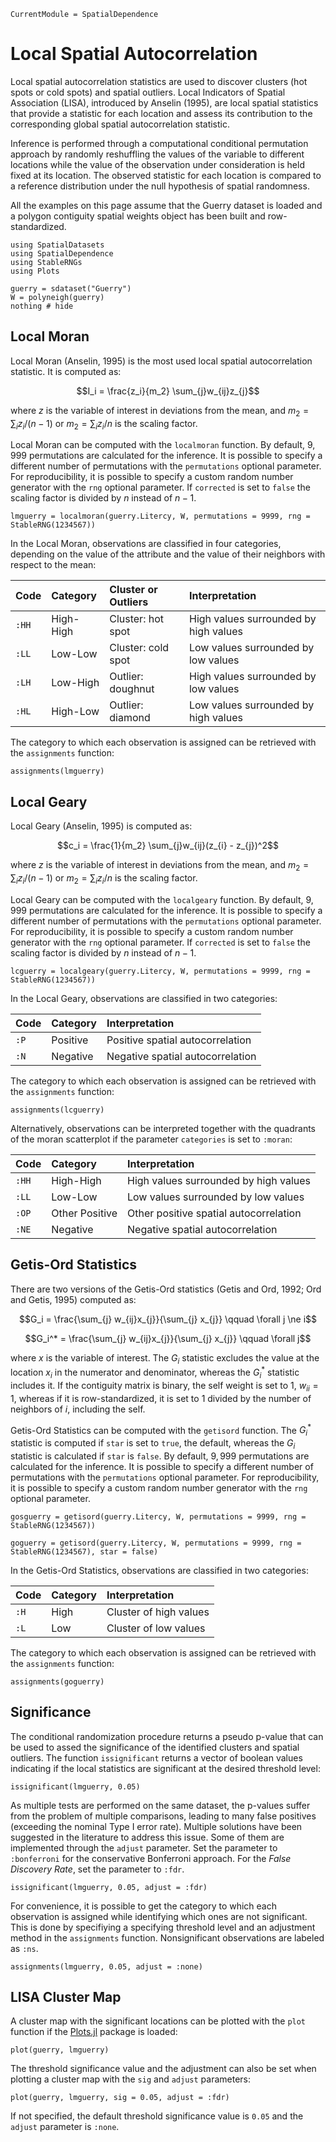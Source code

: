 ```@meta
CurrentModule = SpatialDependence
```

# Local Spatial Autocorrelation

Local spatial autocorrelation statistics are used to discover clusters (hot spots or cold spots) and spatial outliers. Local Indicators of Spatial Association (LISA), introduced by Anselin (1995), are local spatial statistics that provide a statistic for each location and assess its contribution to the corresponding global spatial autocorrelation statistic.

Inference is performed through a computational conditional permutation approach by randomly reshuffling the values of the variable to different locations while the value of the observation under consideration is held fixed at its location. The observed statistic for each location is compared to a reference distribution under the null hypothesis of spatial randomness.

All the examples on this page assume that the Guerry dataset is loaded and a polygon contiguity spatial weights object has been built and row-standardized.
```@example lscor
using SpatialDatasets
using SpatialDependence
using StableRNGs
using Plots

guerry = sdataset("Guerry")
W = polyneigh(guerry) 
nothing # hide
```

## Local Moran

Local Moran (Anselin, 1995) is the most used local spatial autocorrelation statistic. It is computed as:
```math
I_i = \frac{z_i}{m_2} \sum_{j}w_{ij}z_{j}
```
where $z$ is the variable of interest in deviations from the mean, and $m_2 = \sum_{i}z_i / (n - 1)$ or  $m_2 = \sum_{i}z_i / n$ is the scaling factor.

Local Moran can be computed with the `localmoran` function. By default, $9,999$ permutations are calculated for the inference. It is possible to specify a different number of permutations with the `permutations` optional parameter. For reproducibility, it is possible to specify a custom random number generator with the `rng` optional parameter. If `corrected` is set to `false` the scaling factor is divided by $n$ instead of $n - 1$.
```@example lscor
lmguerry = localmoran(guerry.Litercy, W, permutations = 9999, rng = StableRNG(1234567))
```

In the Local Moran, observations are classified in four categories, depending on the value of the attribute and the value of their neighbors with respect to the mean:

| Code   | Category    | Cluster or Outliers | Interpretation                         |
|:-------|:------------|:--------------------|:---------------------------------------|
| `:HH`  | High-High   | Cluster: hot spot   | High values surrounded by high values  |
| `:LL`  | Low-Low     | Cluster: cold spot  | Low values surrounded by low values    |
| `:LH`  | Low-High    | Outlier: doughnut   | High values surrounded by low values   |
| `:HL`  | High-Low    | Outlier: diamond    | Low values surrounded by high values   |

The category to which each observation is assigned can be retrieved with the `assignments` function:
```@example lscor
assignments(lmguerry)
```

## Local Geary

Local Geary (Anselin, 1995) is computed as:
```math
c_i = \frac{1}{m_2} \sum_{j}w_{ij}(z_{i} - z_{j})^2
```
where $z$ is the variable of interest in deviations from the mean, and $m_2 = \sum_{i}z_i / (n - 1)$ or  $m_2 = \sum_{i}z_i / n$ is the scaling factor.

Local Geary can be computed with the `localgeary` function. By default, $9,999$ permutations are calculated for the inference. It is possible to specify a different number of permutations with the `permutations` optional parameter. For reproducibility, it is possible to specify a custom random number generator with the `rng` optional parameter. If `corrected` is set to `false` the scaling factor is divided by $n$ instead of $n - 1$.
```@example lscor
lcguerry = localgeary(guerry.Litercy, W, permutations = 9999, rng = StableRNG(1234567))
```

In the Local Geary, observations are classified in two categories:

| Code   | Category    | Interpretation                         |
|:-------|:------------|:---------------------------------------|
| `:P`   | Positive    | Positive spatial autocorrelation       |
| `:N`   | Negative    | Negative spatial autocorrelation       |

The category to which each observation is assigned can be retrieved with the `assignments` function:
```@example lscor
assignments(lcguerry)
```

Alternatively, observations can be interpreted together with the quadrants of the moran scatterplot if the parameter `categories` is set to `:moran`:

| Code   | Category       | Interpretation                         |
|:-------|:---------------|:---------------------------------------|
| `:HH`  | High-High      | High values surrounded by high values  |
| `:LL`  | Low-Low        | Low values surrounded by low values    |
| `:OP`  | Other Positive | Other positive spatial autocorrelation |
| `:NE`  | Negative       | Negative spatial autocorrelation       |

## Getis-Ord Statistics

There are two versions of the Getis-Ord statistics (Getis and Ord, 1992; Ord and Getis, 1995) computed as:
```math
G_i = \frac{\sum_{j} w_{ij}x_{j}}{\sum_{j} x_{j}} \qquad \forall j \ne i
```

```math
G_i^* = \frac{\sum_{j} w_{ij}x_{j}}{\sum_{j} x_{j}} \qquad \forall j
```
where $x$ is the variable of interest. The $G_i$ statistic excludes the value at the location $x_i$ in the numerator and denominator, whereas the $G_i^*$ statistic includes it. If the contiguity matrix is binary, the self weight is set to $1$, $w_{ii} = 1$, whereas if it is row-standardized, it is set to $1$ divided by the number of neighbors of $i$, including the self.

Getis-Ord Statistics can be computed with the `getisord` function. The $G_i^*$ statistic is computed if `star` is set to `true`, the default, whereas the $G_i$ statistic is calculated if `star` is `false`. By default, $9,999$ permutations are calculated for the inference. It is possible to specify a different number of permutations with the `permutations` optional parameter. For reproducibility, it is possible to specify a custom random number generator with the `rng` optional parameter.
```@example lscor
gosguerry = getisord(guerry.Litercy, W, permutations = 9999, rng = StableRNG(1234567))
```

```@example lscor
goguerry = getisord(guerry.Litercy, W, permutations = 9999, rng = StableRNG(1234567), star = false)
```

In the Getis-Ord Statistics, observations are classified in two categories:

| Code   | Category    | Interpretation                         |
|:-------|:------------|:---------------------------------------|
| `:H`   | High        | Cluster of high values                 |
| `:L`   | Low         | Cluster of low values                  |

The category to which each observation is assigned can be retrieved with the `assignments` function:
```@example lscor
assignments(goguerry)
```

## Significance

The conditional randomization procedure returns a pseudo p-value that can be used to assed the significance of the identified clusters and spatial outliers. The function `issignificant` returns a vector of boolean values indicating if the local statistics are significant at the desired threshold level:
```@example lscor
issignificant(lmguerry, 0.05)
```

As multiple tests are performed on the same dataset, the p-values suffer from the problem of multiple comparisons, leading to many false positives (exceeding the nominal Type I error rate). Multiple solutions have been suggested in the literature to address this issue. Some of them are implemented through the `adjust` parameter. Set the parameter to `:bonferroni` for the conservative Bonferroni approach. For the *False Discovery Rate*, set the parameter to `:fdr`. 

```@example lscor
issignificant(lmguerry, 0.05, adjust = :fdr)
```

For convenience, it is possible to get the category to which each observation is assigned while identifying which ones are not significant. This is done by specifiying a specifying threshold level and an adjustment method in the `assignments` function. Nonsignificant observations are labeled as `:ns`.
```@example lscor
assignments(lmguerry, 0.05, adjust = :none)
```

## LISA Cluster Map

A cluster map with the significant locations can be plotted with the `plot` function if the [Plots.jl](http://docs.juliaplots.org) package is loaded:
```@example lscor
plot(guerry, lmguerry)
```

The threshold significance value and the adjustment can also be set when plotting a cluster map with the `sig` and `adjust` parameters:
```@example lscor
plot(guerry, lmguerry, sig = 0.05, adjust = :fdr)
```

If not specified, the default threshold significance  value is `0.05` and the `adjust` parameter is `:none`.
